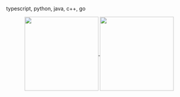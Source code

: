 typescript, python, java, c++, go

<div align="center">
  <a href="https://github.com/anuraghazra/github-readme-stats">
    <img height=200 align="center" src="https://gh-rdme.vercel.app/api?username=dvhsh&theme=material-palenight" />
  </a>
  <a href="https://github.com/anuraghazra/convoychat">
    <img height=200 align="center" src="https://gh-rdme.vercel.app/api/top-langs?username=dvhsh&theme=material-palenight&layout=compact&langs_count=8&card_width=320" />
  </a>
</div>
